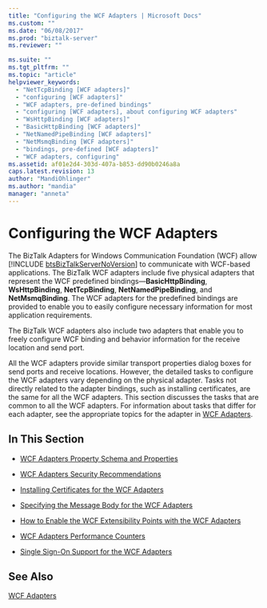 ```yaml
---
title: "Configuring the WCF Adapters | Microsoft Docs"
ms.custom: ""
ms.date: "06/08/2017"
ms.prod: "biztalk-server"
ms.reviewer: ""

ms.suite: ""
ms.tgt_pltfrm: ""
ms.topic: "article"
helpviewer_keywords: 
  - "NetTcpBinding [WCF adapters]"
  - "configuring [WCF adapters]"
  - "WCF adapters, pre-defined bindings"
  - "configuring [WCF adapters], about configuring WCF adapters"
  - "WsHttpBinding [WCF adapters]"
  - "BasicHttpBinding [WCF adapters]"
  - "NetNamedPipeBinding [WCF adapters]"
  - "NetMsmqBinding [WCF adapters]"
  - "bindings, pre-defined [WCF adapters]"
  - "WCF adapters, configuring"
ms.assetid: af01e2d4-303d-407a-b853-dd90b0246a8a
caps.latest.revision: 13
author: "MandiOhlinger"
ms.author: "mandia"
manager: "anneta"
---
```

# Configuring the WCF Adapters
The BizTalk Adapters for Windows Communication Foundation (WCF) allow  [!INCLUDE [btsBizTalkServerNoVersion](../includes/btsbiztalkservernoversion-md.md)] to communicate with WCF-based applications. The BizTalk WCF adapters include five physical adapters that represent the WCF predefined bindings—<strong>BasicHttpBinding</strong>, <strong>WsHttpBinding</strong>, <strong>NetTcpBinding</strong>, <strong>NetNamedPipeBinding</strong>, and <strong>NetMsmqBinding</strong>. The WCF adapters for the predefined bindings are provided to enable you to easily configure necessary information for most application requirements.  
  
 The BizTalk WCF adapters also include two adapters that enable you to freely configure WCF binding and behavior information for the receive location and send port.  
  
 All the WCF adapters provide similar transport properties dialog boxes for send ports and receive locations. However, the detailed tasks to configure the WCF adapters vary depending on the physical adapter. Tasks not directly related to the adapter bindings, such as installing certificates, are the same for all the WCF adapters. This section discusses the tasks that are common to all the WCF adapters. For information about tasks that differ for each adapter, see the appropriate topics for the adapter in [WCF Adapters](../core/wcf-adapters.md).  
  
## In This Section  
  
-   [WCF Adapters Property Schema and Properties](../core/wcf-adapters-property-schema-and-properties.md)  
  
-   [WCF Adapters Security Recommendations](../core/wcf-adapters-security-recommendations.md)  
  
-   [Installing Certificates for the WCF Adapters](../core/installing-certificates-for-the-wcf-adapters.md)  
  
-   [Specifying the Message Body for the WCF Adapters](../core/specifying-the-message-body-for-the-wcf-adapters.md)  
  
-   [How to Enable the WCF Extensibility Points with the WCF Adapters](../core/how-to-enable-the-wcf-extensibility-points-with-the-wcf-adapters.md)  
  
-   [WCF Adapters Performance Counters](../core/wcf-adapters-performance-counters.md)  
  
-   [Single Sign-On Support for the WCF Adapters](../core/single-sign-on-support-for-the-wcf-adapters.md)  
  
## See Also  
 [WCF Adapters](../core/wcf-adapters.md)